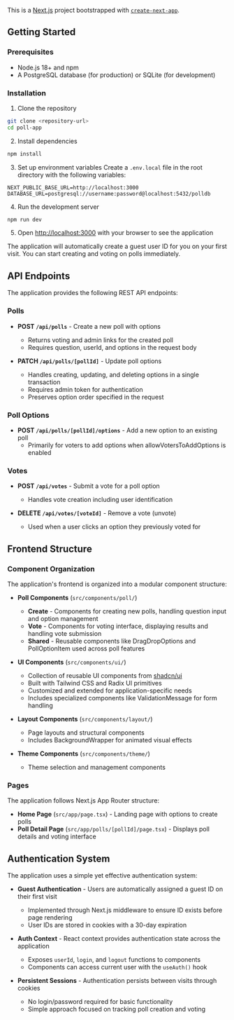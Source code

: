 This is a [Next.js](https://nextjs.org) project bootstrapped with [`create-next-app`](https://nextjs.org/docs/app/api-reference/cli/create-next-app).

## Getting Started

### Prerequisites

- Node.js 18+ and npm
- A PostgreSQL database (for production) or SQLite (for development)

### Installation

1. Clone the repository

```bash
git clone <repository-url>
cd poll-app
```

2. Install dependencies

```bash
npm install
```

3. Set up environment variables
   Create a `.env.local` file in the root directory with the following variables:

```
NEXT_PUBLIC_BASE_URL=http://localhost:3000
DATABASE_URL=postgresql://username:password@localhost:5432/polldb
```

4. Run the development server

```bash
npm run dev
```

5. Open [http://localhost:3000](http://localhost:3000) with your browser to see the application

The application will automatically create a guest user ID for you on your first visit. You can start creating and voting on polls immediately.

## API Endpoints

The application provides the following REST API endpoints:

### Polls

- **POST `/api/polls`** - Create a new poll with options

  - Returns voting and admin links for the created poll
  - Requires question, userId, and options in the request body

- **PATCH `/api/polls/[pollId]`** - Update poll options
  - Handles creating, updating, and deleting options in a single transaction
  - Requires admin token for authentication
  - Preserves option order specified in the request

### Poll Options

- **POST `/api/polls/[pollId]/options`** - Add a new option to an existing poll
  - Primarily for voters to add options when allowVotersToAddOptions is enabled

### Votes

- **POST `/api/votes`** - Submit a vote for a poll option

  - Handles vote creation including user identification

- **DELETE `/api/votes/[voteId]`** - Remove a vote (unvote)
  - Used when a user clicks an option they previously voted for

## Frontend Structure

### Component Organization

The application's frontend is organized into a modular component structure:

- **Poll Components** (`src/components/poll/`)

  - **Create** - Components for creating new polls, handling question input and option management
  - **Vote** - Components for voting interface, displaying results and handling vote submission
  - **Shared** - Reusable components like DragDropOptions and PollOptionItem used across poll features

- **UI Components** (`src/components/ui/`)

  - Collection of reusable UI components from [shadcn/ui](https://ui.shadcn.com/)
  - Built with Tailwind CSS and Radix UI primitives
  - Customized and extended for application-specific needs
  - Includes specialized components like ValidationMessage for form handling

- **Layout Components** (`src/components/layout/`)

  - Page layouts and structural components
  - Includes BackgroundWrapper for animated visual effects

- **Theme Components** (`src/components/theme/`)
  - Theme selection and management components

### Pages

The application follows Next.js App Router structure:

- **Home Page** (`src/app/page.tsx`) - Landing page with options to create polls
- **Poll Detail Page** (`src/app/polls/[pollId]/page.tsx`) - Displays poll details and voting interface

## Authentication System

The application uses a simple yet effective authentication system:

- **Guest Authentication** - Users are automatically assigned a guest ID on their first visit

  - Implemented through Next.js middleware to ensure ID exists before page rendering
  - User IDs are stored in cookies with a 30-day expiration

- **Auth Context** - React context provides authentication state across the application

  - Exposes `userId`, `login`, and `logout` functions to components
  - Components can access current user with the `useAuth()` hook

- **Persistent Sessions** - Authentication persists between visits through cookies
  - No login/password required for basic functionality
  - Simple approach focused on tracking poll creation and voting
